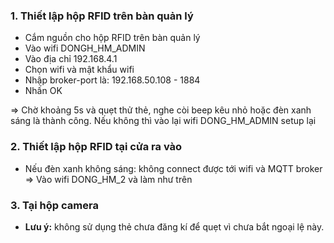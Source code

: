 
### **1. Thiết lập hộp RFID trên bàn quản lý**

- Cắm nguồn cho hộp RFID trên bàn quản lý
- Vào wifi DONGH_HM_ADMIN
- Vào địa chỉ 192.168.4.1
- Chọn wifi và mật khẩu wifi
- Nhập broker-port là: 192.168.50.108 - 1884
- Nhấn OK

=> Chờ khoảng 5s và quẹt thử thẻ, nghe còi beep kêu nhỏ hoặc đèn xanh sáng
là thành công. Nếu không thì vào lại wifi DONG_HM_ADMIN setup lại 

### **2. Thiết lập hộp RFID tại cửa ra vào**

- Nếu đèn xanh không sáng: không connect được tới wifi và MQTT broker => Vào wifi DONG_HM_2 và làm như trên

### **3. Tại hộp camera**

- **Lưu ý:** không sử dụng thẻ chưa đăng kí để quẹt vì chưa bắt ngoại lệ này.

